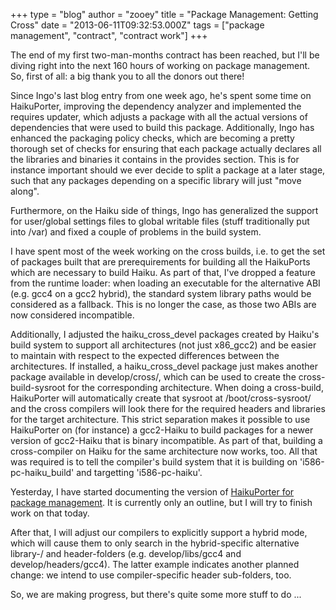 +++
type = "blog"
author = "zooey"
title = "Package Management: Getting Cross"
date = "2013-06-11T09:32:53.000Z"
tags = ["package management", "contract", "contract work"]
+++

The end of my first two-man-months contract has been reached, but I'll be diving right into the next 160 hours of working on package management. So, first of all: a big thank you to all the donors out there!
<!--break-->
Since Ingo's last blog entry from one week ago, he's spent some time on HaikuPorter, improving the dependency analyzer and implemented the requires updater, which adjusts a package with all the actual versions of dependencies that were used to build this package. Additionally, Ingo has enhanced the packaging policy checks, which are becoming a pretty thorough set of checks for ensuring that each package actually declares all the libraries and binaries it contains in the provides section. This is for instance important should we ever decide to split a package at a later stage, such that any packages depending on a specific library will just "move along". 

Furthermore, on the Haiku side of things, Ingo has generalized the support for user/global settings files to global writable files (stuff traditionally put into /var) and fixed a couple of problems in the build system.

I have spent most of the week working on the cross builds, i.e. to get the set of packages built that are prerequirements for building all the HaikuPorts which are necessary to build Haiku. As part of that, I've dropped a feature from the runtime loader: when loading an executable for the alternative ABI (e.g. gcc4 on a gcc2 hybrid), the standard system library paths would be considered as a fallback. This is no longer the case, as those two ABIs are now considered incompatible. 

Additionally, I adjusted the haiku_cross_devel packages created by Haiku's build system to support all architectures (not just x86_gcc2) and be easier to maintain with respect to the expected differences between the architectures. If installed, a haiku_cross_devel package just makes another package available in develop/cross/, which can be used to create the cross-build-sysroot for the corresponding architecture. When doing a cross-build, HaikuPorter will automatically create that sysroot at /boot/cross-sysroot/<architecture> and the cross compilers will look there for the required headers and libraries for the target architecture. This strict separation makes it possible to use HaikuPorter on (for instance) a gcc2-Haiku to build packages for a newer version of gcc2-Haiku that is binary incompatible. As part of that, building a cross-compiler on Haiku for the same architecture now works, too. All that was required is to tell the compiler's build system that it is building on 'i586-pc-haiku_build' and targetting 'i586-pc-haiku'.

Yesterday, I have started documenting the version of <a href="http://ports.haiku-files.org/wiki/HaikuPorterForPM" title="HaikuPorter for package management">HaikuPorter for package management</a>. It is currently only an outline, but I will try to finish work on that today.

After that, I will adjust our compilers to explicitly support a hybrid mode, which will cause them to only search in the hybrid-specific alternative library-/ and header-folders (e.g. develop/libs/gcc4 and develop/headers/gcc4). The latter example indicates another planned change: we intend to use compiler-specific header sub-folders, too.

So, we are making progress, but there's quite some more stuff to do ...
